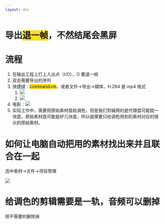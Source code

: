 ```yaml
---
layout: doc
---
```

# 导出<font style="background-color:#FBDE28;">退一帧</font>，不然结尾会黑屏  
# 流程
1. 在输出工程上打上入出点（I/O），O 要退一帧
2. 双击需要导出的序列
3. 快捷键：<font style="background-color:#FBDE28;">command+m</font>，或者文件->导出->媒体，H.264 是 mp4 格式
    1. ![](https://cdn.nlark.com/yuque/0/2025/png/22404493/1748575763917-0c593290-6939-443d-bce7-293c1570f8bf.png)
    2. ![](https://cdn.nlark.com/yuque/0/2025/png/22404493/1748575889902-dc2a83d3-51e2-433b-9f2e-9a9317b879a8.png)
4. 电影：![](https://cdn.nlark.com/yuque/0/2025/png/22404493/1748576111597-8a100534-9d37-4029-aa9e-59b91d94aa99.png)
5. 实际工作中，需要把原始素材盘给调色，但是我们剪辑用的是代理盘可能就一块盘，原始素材盘可能是好几块盘，所以就需要只给调色用到的素材对应的镜头的原始素材。

# 如何让电脑自动把用的素材找出来并且联合在一起
选中素材->文件->项目管理

![](https://cdn.nlark.com/yuque/0/2025/png/22404493/1748576435132-328d8eb9-bd5a-45e8-b316-4d71ecdf4c75.png)

# 给调色的剪辑需要是一轨，音频可以删掉
把不需要的删除掉

